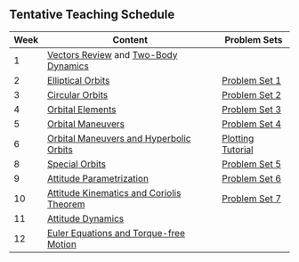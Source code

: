 ## Tentative Teaching Schedule

| Week | Content                                                                                                                                                                                                            | Problem Sets           |
| ---- | ------------------------------------------------------------------------------------------------------------------------------------------------------------------------------------------------------------------ | ---------------------- |
| 1    | [Vectors Review](https://www.angadhn.com/SpacecraftDynamics/orbital-mechanics/Lecture1/Lecture1.html) and [Two-Body Dynamics](https://www.angadhn.com/SpacecraftDynamics/orbital-mechanics/Lecture2/Lecture2.html) |                        |
| 2    | [Elliptical Orbits](https://www.angadhn.com/SpacecraftDynamics/orbital-mechanics/Lecture3/Lecture3.html)                                                                                                           | [Problem Set 1](https://www.angadhn.com/SpacecraftDynamics/unsolved_problems/PS1/PS1.html)     |
| 3    | [Circular Orbits](https://www.angadhn.com/SpacecraftDynamics/orbital-mechanics/Lecture4/Lecture4.html)                                                                                                             | [Problem Set 2](https://www.angadhn.com/SpacecraftDynamics/unsolved_problems/PS2/PS2.html)     |
| 4    | [Orbital Elements](https://www.angadhn.com/SpacecraftDynamics/orbital-mechanics/Lecture6/Lecture6.html)                                                                                                            | [Problem Set 3](https://www.angadhn.com/SpacecraftDynamics/unsolved_problems/PS3/PS3.html)     |
| 5    | [Orbital Maneuvers](https://www.angadhn.com/SpacecraftDynamics/orbital-mechanics/Lecture7/Lecture7.html)                                                                                                           | [Problem Set 4](https://www.angadhn.com/SpacecraftDynamics/unsolved_problems/PS4/PS4.html)     |
| 6    | [Orbital Maneuvers and Hyperbolic Orbits](https://www.angadhn.com/SpacecraftDynamics/orbital-mechanics/Lecture8/Lecture8.html)                                                                                     | [Plotting Tutorial](https://www.angadhn.com/SpacecraftDynamics/unsolved_problems/PS5/plotting_tutorial.html) |
| 8    | [Special Orbits](https://www.angadhn.com/SpacecraftDynamics/orbital-mechanics/Lecture12/Lecture12.html)                                                                                                            | [Problem Set 5](#)     |
| 9    | [Attitude Parametrization]()                                                                                                                                                                                       | [Problem Set 6](#)     |
| 10   | [Attitude Kinematics and Coriolis Theorem]()                                                                                                                                                                       | [Problem Set 7](#)     |
| 11   | [Attitude Dynamics]()                                                                                                                                                                                              |                        |
| 12   | [Euler Equations and Torque-free Motion]()                                                                                                                                                                         |                        |

